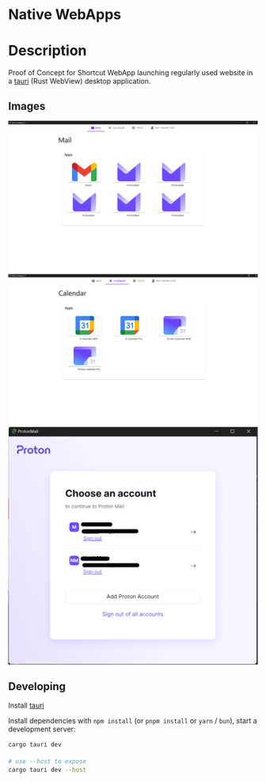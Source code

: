 # Native WebApps

# Description 

Proof of Concept for Shortcut WebApp launching regularly used website in a [tauri](https://tauri.app) (Rust WebView) desktop application.

## Images

![screen-mail-tab](./static/res/screenshot-mail-tab.png)
![screen-calendar-tab](./static/res/screenshot-calendar-tab.png)
![screen-proton-view](./static/res/screenshot-proton-view.png)



## Developing

Install [tauri](https://tauri.app)

Install dependencies with `npm install` (or `pnpm install` or `yarn` / `bun`), start a development server:


```bash
cargo tauri dev

# use --host to expose
cargo tauri dev --host
```
